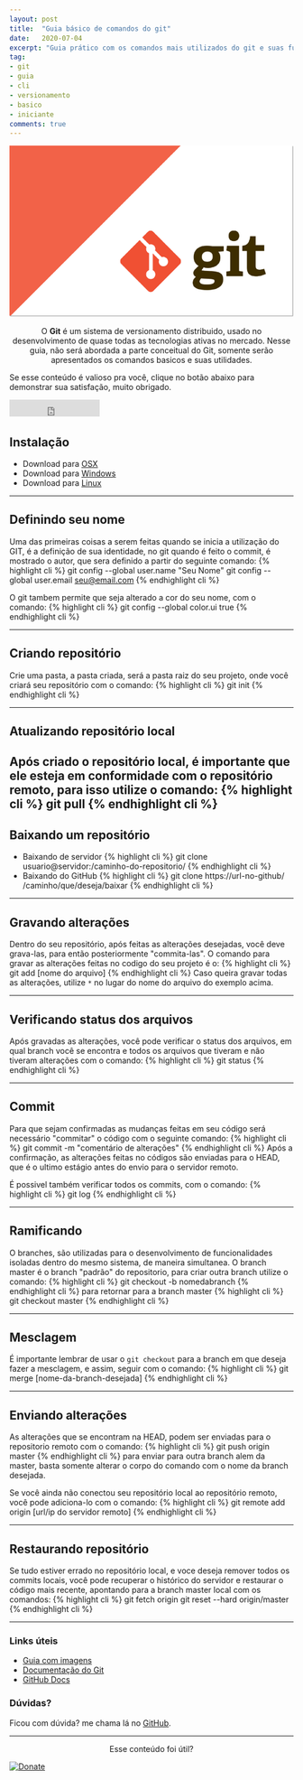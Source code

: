 ```yaml
---
layout: post
title:  "Guia básico de comandos do git"
date:   2020-07-04
excerpt: "Guia prático com os comandos mais utilizados do git e suas funcionalidades."
tag:
- git 
- guia
- cli
- versionamento
- basico
- iniciante
comments: true
---
```


![Homepage](/../assets/img/git-logo.png)    
    
<center>O <b>Git</b> é um sistema de versionamento distribuido, usado no desenvolvimento de quase todas as tecnologias ativas no mercado. Nesse guia, não será abordada a parte conceitual do Git, somente serão apresentados os comandos basicos e suas utilidades.</center>
     
 Se esse conteúdo é valioso pra você, clique no botão abaixo para demonstrar sua satisfação, muito obrigado.

<iframe src="https://ghbtns.com/github-btn.html?user=rodrigosantucci/rodrigosantucci.github.io&repo=&type=star&count=true&size=large" frameborder="0" scrolling="0" width="160px" height="30px"></iframe>    
      
## Instalação
* Download para [OSX](https://git-scm.com/download/mac)
* Download para [Windows](https://gitforwindows.org)
* Download para [Linux](https://git-scm.com/download/linux)

  

---
## Definindo seu nome
Uma das primeiras coisas a serem feitas quando se inicia a utilização do GIT, é a definição de sua identidade, no git quando é feito o commit, é mostrado o autor, que sera definido a partir do seguinte comando:
 {% highlight cli %}
 git config --global user.name "Seu Nome"
 git config --global user.email seu@email.com
 {% endhighlight cli %}
 
O git tambem permite que seja alterado a cor do seu nome, com o comando:
 {% highlight cli %}
 git config --global color.ui true
 {% endhighlight cli %}  

---

## Criando repositório
Crie uma pasta, a pasta criada, será a pasta raiz do seu projeto, onde você criará seu repositório com o comando: 
  {% highlight cli %}
  git init
  {% endhighlight cli %}


---
## Atualizando repositório local
Após criado o repositório local, é importante que ele esteja em conformidade com o repositório remoto, para isso utilize o comando:
  {% highlight cli %}
  git pull
  {% endhighlight cli %}
---
## Baixando um repositório
* Baixando de servidor
  {% highlight cli %}
  git clone usuario@servidor:/caminho-do-repositorio/
  {% endhighlight cli %}
* Baixando do GitHub
  {% highlight cli %}
  git clone https://url-no-github/ /caminho/que/deseja/baixar
  {% endhighlight cli %} 

---
## Gravando alterações
Dentro do seu repositório, após feitas as alterações desejadas, você deve grava-las, para então posteriormente "commita-las". O comando para gravar as alterações feitas no codigo do seu projeto é o:
  {% highlight cli %}
  git add [nome do arquivo]
  {% endhighlight cli %} 
Caso queira gravar todas as alterações, utilize `*` no lugar do nome do arquivo do exemplo acima.

---
## Verificando status dos arquivos
Após gravadas as alterações, você pode verificar o status dos arquivos, em qual branch você se encontra e todos os arquivos que tiveram e não tiveram alterações com o comando:
{% highlight cli %}
git status
{% endhighlight cli %} 

---
## Commit
Para que sejam confirmadas as mudanças feitas em seu código será necessário "commitar" o código com o seguinte comando:
{% highlight cli %}
git commit -m "comentário de alterações"
{% endhighlight cli %}
Após a confirmação, as alterações feitas no códigos são enviadas para o HEAD, que é o ultimo estágio antes do envio para o servidor remoto.

É possivel também verificar todos os commits, com o comando:
{% highlight cli %}
git log
{% endhighlight cli %}

---
## Ramificando 
O branches, são utilizadas para o desenvolvimento de funcionalidades isoladas dentro do mesmo sistema, de maneira simultanea. O branch master é o branch "padrão" do repositorio, para criar outra branch utilize o comando:
{% highlight cli %}
git checkout -b nomedabranch
{% endhighlight cli %}
para retornar para a branch master
{% highlight cli %}
git checkout master
{% endhighlight cli %}

---
## Mesclagem
É importante lembrar de usar o `git checkout` para a branch em que deseja fazer a mesclagem, e assim, seguir com o comando: 
{% highlight cli %}
git merge [nome-da-branch-desejada]
{% endhighlight cli %}


---

## Enviando alterações 
As alterações que se encontram na HEAD, podem ser enviadas para o repositorio remoto com o comando:
{% highlight cli %}
git push origin master
{% endhighlight cli %}
para enviar para outra branch alem da master, basta somente alterar o corpo do comando com o nome da branch desejada.

Se você ainda não conectou seu repositório local ao repositório remoto, você pode adiciona-lo com o comando:
{% highlight cli %}
git remote add origin [url/ip do servidor remoto]
{% endhighlight cli %}

---
## Restaurando repositório
Se tudo estiver errado no repositório local, e voce deseja remover todos os commits locais, você pode recuperar o histórico do servidor e restaurar o código mais recente, apontando para a branch master local com os comandos:
{% highlight cli %}
git fetch origin
git reset --hard origin/master
{% endhighlight cli %}

---

### Links úteis
* [Guia com imagens](https://marklodato.github.io/visual-git-guide/index-en.html)
* [Documentação do Git](https://git-scm.com/book/pt-br/v2)
* [GitHub Docs](https://docs.github.com/en)

### Dúvidas?
Ficou com dúvida? me chama lá no [GitHub](https://github.com/rodrigosantucci/).

---

<center>Esse conteúdo foi útil?</center>

[![Donate](https://img.shields.io/badge/paypal-donate-blue.svg)](https://www.paypal.com/cgi-bin/webscr?cmd=_s-xclick&hosted_button_id=2X9NF2H8CTTU4&source=url)

